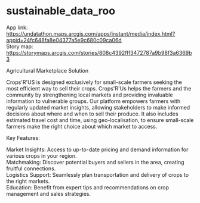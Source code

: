 # sustainable_data_roo

App link: https://undatathon.maps.arcgis.com/apps/instant/media/index.html?appid=24fc648fa8e04377a5e9c680c09ca06d<br />
Story map: https://storymaps.arcgis.com/stories/808c4392fff3472787a9b98f3a6369b3<br />

Agricultural Marketplace Solution<br />

Crops'R'US is designed exclusively for small-scale farmers seeking the most efficient way to sell their crops. Crops'R'Us helps the farmers and the community by strengthening local markets and providing invaluable information to vulnerable groups. Our platform empowers farmers with regularly updated market insights, allowing stakeholders to make informed decisions about where and when to sell their produce. It also includes estimated travel cost and time, using geo-localisation, to ensure small-scale farmers make the right choice about which market to access. <br />

Key Features:<br />

Market Insights: Access to up-to-date pricing and demand information for various crops in your region.<br />
Matchmaking: Discover potential buyers and sellers in the area, creating fruitful connections.<br />
Logistics Support: Seamlessly plan transportation and delivery of  crops to the right markets.<br />
Education: Benefit from expert tips and recommendations on crop management and sales strategies.<br />
